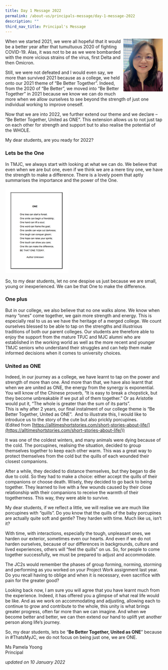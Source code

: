 ```yaml
---
title: Day 1 Message 2022
permalink: /about-us/principals-message/day-1-message-2022
description: ""
third_nav_title: Principal's Message
---
```

<img src="/images/Ms%20Yoong%20Jan%207%202022_Edited.jpeg" 
     style="width:25%" align="right">
When we started 2021, we were all hopeful that it would be a better year after that tumultuous 2020 of fighting COVID-19. Alas, it was not to be as we were bombarded with the more vicious strains of the virus, first Delta and then Omicron.  
  
Still, we were not defeated and I would even say, we more than survived 2021 because as a college, we held onto our 2021 theme of “Be Better Together”. Indeed, from the 2020 of “Be Better”, we moved into “Be Better Together” in 2021 because we know we can do much more when we allow ourselves to see beyond the strength of just one individual working to improve oneself.  
  
Now that we are into 2022, we further extend our theme and we declare – “Be Better Together, United as ONE”. This extension allows us to not just tap on each other for strength and support but to also realise the potential of the WHOLE.  
  
My dear students, are you ready for 2022?

### Lets be the One

In TMJC, we always start with looking at what we can do. We believe that even when we are but one, even if we think we are a mere tiny one, we have the strength to make a difference. There is a lovely poem that aptly summarises the importance and the power of the One.

<img src="/images/2022-TMJC-PrincipleMessage_01.jpeg" 
     style="width:40%">
		 
So, to my dear students, let no one despise us just because we are small, young or inexperienced. We can be that One to make the difference.  

### One plus   
But in our college, we also believe that no one walks alone. We know when many “ones” come together, we gain more strength and energy. This is especially real to us as we have the heritage of a merged college. We count ourselves blessed to be able to tap on the strengths and illustrious traditions of both our parent colleges. Our students are therefore able to enjoy the support from the mature TPJC and MJC alumni who are established in the working world as well as the more recent and younger TMJC seniors who understand their struggles and can help them make informed decisions when it comes to university choices.  
  
### United as ONE  
Indeed, in our journey as a college, we have learnt to tap on the power and strength of more than one. And more than that, we have also learnt that when we are united as ONE, the energy from the synergy is exponential. You will know of the Chinese proverb, “It is easy to break a chopstick, but they become unbreakable if we put all of them together.” Or as Aristotle would put it, “The whole is greater than the sum of its parts”.  
This is why after 2 years, our final instalment of our college theme is “Be Better Together, United as ONE”.  And to illustrate this, I would like to introduce us to the story of the cute but also prickly porcupines.    
(Edited from [https://alltimeshortstories.com/short-stories-about-life/](https://alltimeshortstories.com/short-stories-about-life/))  
  
It was one of the coldest winters, and many animals were dying because of the cold. The porcupines, realising the situation, decided to group themselves together to keep each other warm. This was a great way to protect themselves from the cold but the quills of each wounded their closest companions.  
  
After a while, they decided to distance themselves, but they began to die due to cold. So they had to make a choice: either accept the quills of their companions or choose death. Wisely, they decided to go back to being together. They learned to live with a few wounds caused by their close relationship with their companions to receive the warmth of their togetherness. This way, they were able to survive.  
  
My dear students, if we reflect a little, we will realise we are much like porcupines with “quills”. Do you know that the quills of the baby porcupines are actually quite soft and gentle? They harden with time. Much like us, isn’t it?  
  
With time, with interactions, especially the tough, unpleasant ones, we harden our exterior, sometimes even our hearts. And even if we do not harden ourselves, because of our differences in backgrounds, culture and lived experiences, others will “feel the quills” on us. So, for people to come together successfully, we must be prepared to adjust and accommodate.  
  
The JC2s would remember the phases of group forming, norming, storming and performing as you worked on your Project Work assignment last year. Do you recall having to oblige and when it is necessary, even sacrifice with pain for the greater good?  
  
Looking back now, I am sure you will agree that you have learnt much from the experience. Indeed, it has offered you a glimpse of what real life would be like. And as we work on accommodating and adjusting, allowing each to continue to grow and contribute to the whole, this unity is what brings greater progress, often far more than we can imagine. And when we become better and better, we can then extend our hand to uplift yet another person along life’s journey.  
  
So, my dear students, lets be “**Be Better Together, United as ONE**” because in #ThatsMyJC, we do not focus on being just one, we are ONE.  
  
Ms Pamela Yoong  <br>
Principal  
  

_updated on 10 January 2022_